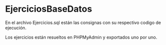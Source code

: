 # EjerciciosBaseDatos

En el archivo Ejercicios.sql están las consignas con su respectivo codigo de ejecución.

Los ejercicios están resueltos en PHPMyAdmin y exportados uno por uno.
